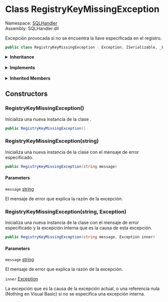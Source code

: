 # <a id="SQLHandler_RegistryKeyMissingException"></a> Class RegistryKeyMissingException

Namespace: [SQLHandler](SQLHandler.md)  
Assembly: SQLHandler.dll  

Excepción provocada si no se encuentra la llave especificada en el registro.

```csharp
public class RegistryKeyMissingException : Exception, ISerializable, _Exception
```

<Details>
<Summary><strong>Inheritance</strong></Summary>

[object](https://learn.microsoft.com/dotnet/api/system.object) ← 
[Exception](https://learn.microsoft.com/dotnet/api/system.exception) ← 
[RegistryKeyMissingException](SQLHandler.RegistryKeyMissingException.md)

</Details><br>

<Details>
<Summary><strong>Implements</strong></Summary>

[ISerializable](https://learn.microsoft.com/dotnet/api/system.runtime.serialization.iserializable), 
[\_Exception](https://learn.microsoft.com/dotnet/api/system.runtime.interopservices.\_exception)

</Details><br>

<Details>
<Summary><strong>Inherited Members</strong></Summary>

[Exception.GetBaseException\(\)](https://learn.microsoft.com/dotnet/api/system.exception.getbaseexception), 
[Exception.ToString\(\)](https://learn.microsoft.com/dotnet/api/system.exception.tostring), 
[Exception.GetObjectData\(SerializationInfo, StreamingContext\)](https://learn.microsoft.com/dotnet/api/system.exception.getobjectdata), 
[Exception.GetType\(\)](https://learn.microsoft.com/dotnet/api/system.exception.gettype), 
[Exception.Message](https://learn.microsoft.com/dotnet/api/system.exception.message), 
[Exception.Data](https://learn.microsoft.com/dotnet/api/system.exception.data), 
[Exception.InnerException](https://learn.microsoft.com/dotnet/api/system.exception.innerexception), 
[Exception.TargetSite](https://learn.microsoft.com/dotnet/api/system.exception.targetsite), 
[Exception.StackTrace](https://learn.microsoft.com/dotnet/api/system.exception.stacktrace), 
[Exception.HelpLink](https://learn.microsoft.com/dotnet/api/system.exception.helplink), 
[Exception.Source](https://learn.microsoft.com/dotnet/api/system.exception.source), 
[Exception.HResult](https://learn.microsoft.com/dotnet/api/system.exception.hresult), 
[Exception.SerializeObjectState](https://learn.microsoft.com/dotnet/api/system.exception.serializeobjectstate), 
[object.ToString\(\)](https://learn.microsoft.com/dotnet/api/system.object.tostring), 
[object.Equals\(object\)](https://learn.microsoft.com/dotnet/api/system.object.equals\#system\-object\-equals\(system\-object\)), 
[object.Equals\(object, object\)](https://learn.microsoft.com/dotnet/api/system.object.equals\#system\-object\-equals\(system\-object\-system\-object\)), 
[object.ReferenceEquals\(object, object\)](https://learn.microsoft.com/dotnet/api/system.object.referenceequals), 
[object.GetHashCode\(\)](https://learn.microsoft.com/dotnet/api/system.object.gethashcode), 
[object.GetType\(\)](https://learn.microsoft.com/dotnet/api/system.object.gettype), 
[object.MemberwiseClone\(\)](https://learn.microsoft.com/dotnet/api/system.object.memberwiseclone)

</Details>

## Constructors

### <a id="SQLHandler_RegistryKeyMissingException__ctor"></a> RegistryKeyMissingException\(\)

Inicializa una nueva instancia de la clase <xref href="SQLHandler.RegistryKeyMissingException" data-throw-if-not-resolved="false"></xref>.

```csharp
public RegistryKeyMissingException()
```

### <a id="SQLHandler_RegistryKeyMissingException__ctor_System_String_"></a> RegistryKeyMissingException\(string\)

Inicializa una nueva instancia de la clase <xref href="SQLHandler.RegistryKeyMissingException" data-throw-if-not-resolved="false"></xref> con el mensaje de error especificado.

```csharp
public RegistryKeyMissingException(string message)
```

#### Parameters

`message` [string](https://learn.microsoft.com/dotnet/api/system.string)

El mensaje de error que explica la razón de la excepción.

### <a id="SQLHandler_RegistryKeyMissingException__ctor_System_String_System_Exception_"></a> RegistryKeyMissingException\(string, Exception\)

Inicializa una nueva instancia de la clase <xref href="SQLHandler.RegistryKeyMissingException" data-throw-if-not-resolved="false"></xref> con el mensaje de error especificado y la excepción interna que es la causa de esta excepción.

```csharp
public RegistryKeyMissingException(string message, Exception inner)
```

#### Parameters

`message` [string](https://learn.microsoft.com/dotnet/api/system.string)

El mensaje de error que explica la razón de la excepción.

`inner` [Exception](https://learn.microsoft.com/dotnet/api/system.exception)

La excepción que es la causa de la excepción actual, o una referencia nula (Nothing en Visual Basic) si no se especifica una excepción interna.

